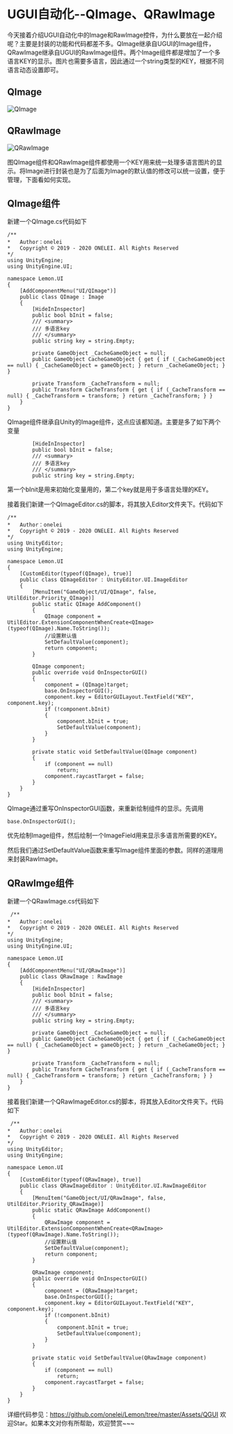 # UGUI自动化--QImage、QRawImage

今天接着介绍UGUI自动化中的Image和RawImage控件，为什么要放在一起介绍呢？主要是封装的功能和代码都差不多。QImage继承自UGUI的Image组件，QRawImage继承自UGUI的RawImage组件。两个Image组件都是增加了一个多语言KEY的显示。图片也需要多语言，因此通过一个string类型的KEY，根据不同语言动态设置即可。

## QImage

![QImage](./Images/QImage.png)

## QRawImage

![QRawImage](./Images/QRawImage.png)

图QImage组件和QRawImage组件都使用一个KEY用来统一处理多语言图片的显示。将Image进行封装也是为了后面为Image的默认值的修改可以统一设置，便于管理，下面看如何实现。

## QImage组件

新建一个QImage.cs代码如下

```
/**
*   Author：onelei
*   Copyright © 2019 - 2020 ONELEI. All Rights Reserved
*/
using UnityEngine;
using UnityEngine.UI;

namespace Lemon.UI
{
    [AddComponentMenu("UI/QImage")]
    public class QImage : Image
    {
        [HideInInspector]
        public bool bInit = false;
        /// <summary>
        /// 多语言key
        /// </summary>
        public string key = string.Empty;

        private GameObject _CacheGameObject = null;
        public GameObject CacheGameObject { get { if (_CacheGameObject == null) { _CacheGameObject = gameObject; } return _CacheGameObject; } }

        private Transform _CacheTransform = null;
        public Transform CacheTransform { get { if (_CacheTransform == null) { _CacheTransform = transform; } return _CacheTransform; } }
    }
}
```

QImage组件继承自Unity的Image组件，这点应该都知道。主要是多了如下两个变量

```
        [HideInInspector]
        public bool bInit = false;
        /// <summary>
        /// 多语言key
        /// </summary>
        public string key = string.Empty;
```

第一个bInit是用来初始化变量用的，第二个key就是用于多语言处理的KEY。

接着我们新建一个QImageEditor.cs的脚本，将其放入Editor文件夹下。代码如下

```
/**
*   Author：onelei
*   Copyright © 2019 - 2020 ONELEI. All Rights Reserved
*/
using UnityEditor;
using UnityEngine;

namespace Lemon.UI
{
    [CustomEditor(typeof(QImage), true)]
    public class QImageEditor : UnityEditor.UI.ImageEditor
    {
        [MenuItem("GameObject/UI/QImage", false, UtilEditor.Priority_QImage)]
        public static QImage AddComponent()
        {
            QImage component = UtilEditor.ExtensionComponentWhenCreate<QImage>(typeof(QImage).Name.ToString());
            //设置默认值
            SetDefaultValue(component);
            return component;
        }

        QImage component;
        public override void OnInspectorGUI()
        {
            component = (QImage)target;
            base.OnInspectorGUI();
            component.key = EditorGUILayout.TextField("KEY", component.key);
            if (!component.bInit)
            {
                component.bInit = true;
                SetDefaultValue(component);
            }
        }

        private static void SetDefaultValue(QImage component)
        {
            if (component == null)
                return;
            component.raycastTarget = false;
        }
    }
}
```

QImage通过重写OnInspectorGUI函数，来重新绘制组件的显示。先调用

```
base.OnInspectorGUI();
```

优先绘制Image组件，然后绘制一个ImageField用来显示多语言所需要的KEY。

然后我们通过SetDefaultValue函数来重写Image组件里面的参数。同样的道理用来封装RawImage。

## QRawImge组件

新建一个QRawImage.cs代码如下

```
 /**
*   Author：onelei
*   Copyright © 2019 - 2020 ONELEI. All Rights Reserved
*/
using UnityEngine;
using UnityEngine.UI;

namespace Lemon.UI
{
    [AddComponentMenu("UI/QRawImage")]
    public class QRawImage : RawImage
    {
        [HideInInspector]
        public bool bInit = false;
        /// <summary>
        /// 多语言key
        /// </summary>
        public string key = string.Empty;

        private GameObject _CacheGameObject = null;
        public GameObject CacheGameObject { get { if (_CacheGameObject == null) { _CacheGameObject = gameObject; } return _CacheGameObject; } }

        private Transform _CacheTransform = null;
        public Transform CacheTransform { get { if (_CacheTransform == null) { _CacheTransform = transform; } return _CacheTransform; } }
    }
}
```

接着我们新建一个QRawImageEditor.cs的脚本，将其放入Editor文件夹下。代码如下

```
 /**
*   Author：onelei
*   Copyright © 2019 - 2020 ONELEI. All Rights Reserved
*/
using UnityEditor;
using UnityEngine;

namespace Lemon.UI
{
    [CustomEditor(typeof(QRawImage), true)]
    public class QRawImageEditor : UnityEditor.UI.RawImageEditor
    {
        [MenuItem("GameObject/UI/QRawImage", false, UtilEditor.Priority_QRawImage)]
        public static QRawImage AddComponent()
        { 
            QRawImage component = UtilEditor.ExtensionComponentWhenCreate<QRawImage>(typeof(QRawImage).Name.ToString());
            //设置默认值
            SetDefaultValue(component);
            return component;
        }

        QRawImage component;
        public override void OnInspectorGUI()
        {
            component = (QRawImage)target;
            base.OnInspectorGUI();
            component.key = EditorGUILayout.TextField("KEY", component.key);
            if (!component.bInit)
            {
                component.bInit = true;
                SetDefaultValue(component);
            }
        }

        private static void SetDefaultValue(QRawImage component)
        {
            if (component == null)
                return;
            component.raycastTarget = false;
        } 
    }
}
```

详细代码参见：https://github.com/onelei/Lemon/tree/master/Assets/QGUI 欢迎Star。如果本文对你有所帮助，欢迎赞赏~~~

